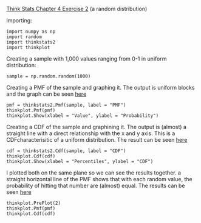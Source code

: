 [Think Stats Chapter 4 Exercise 2](http://greenteapress.com/thinkstats2/html/thinkstats2005.html#toc41) (a random distribution)

Importing:

    import numpy as np
    import random
    import thinkstats2
    import thinkplot
    
Creating a sample with 1,000 values ranging from 0-1 in uniform distribution:
    
    sample = np.random.random(1000)
    
Creating a PMF of the sample and graphing it. The output is uniform blocks and the graph can be seen [here](https://github.com/impatrickk/dsp/blob/master/statistics/PMF.png)
    
    pmf = thinkstats2.Pmf(sample, label = "PMF")
    thinkplot.Pmf(pmf)
    thinkplot.Show(xlabel = "Value", ylabel = "Probability")
    
Creating a CDF of the sample and graphining it. The output is (almost) a straight line with a direct relationship with the x and y axis. This is a CDFcharacterisitic of a uniform distribution. The result can be seen [here](https://github.com/impatrickk/dsp/blob/master/statistics/CDF.png)
    
    cdf = thinkstats2.Cdf(sample, label = "CDF")
    thinkplot.Cdf(cdf)
    thinkplot.Show(xlabel = "Percentiles", ylabel = "CDF")
    
I plotted both on the same plane so we can see the results together. a straight horizontal line of the PMF shows that with each random value, the probability of hitting that number are (almost) equal. The results can be seen [here](https://github.com/impatrickk/dsp/blob/master/statistics/Both.png)
    
    thinkplot.PrePlot(2)
    thinkplot.Pmf(pmf)
    thinkplot.Cdf(cdf)
